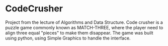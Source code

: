 # CodeCrusher
Project from the lecture of Algorithms and Data Structure. Code crusher is a puzzle game commonly known as MATCH-THREE, where the player need to align three equal "pieces" to make them disappear. The game was built using python, using Simple Graphics to handle the interface.
